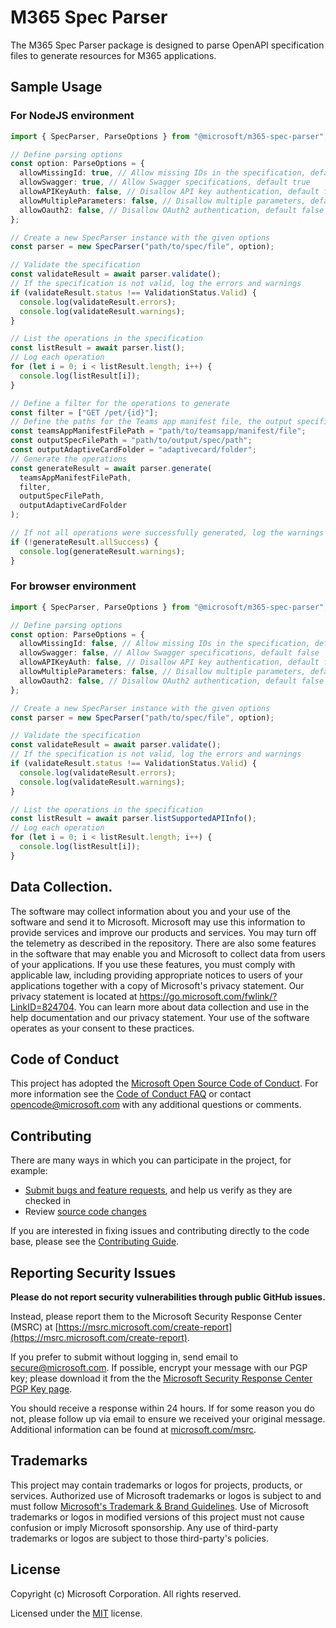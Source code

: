 # M365 Spec Parser

The M365 Spec Parser package is designed to parse OpenAPI specification files to generate resources for M365 applications.

## Sample Usage

### For NodeJS environment
```typescript
import { SpecParser, ParseOptions } from "@microsoft/m365-spec-parser";

// Define parsing options
const option: ParseOptions = {
  allowMissingId: true, // Allow missing IDs in the specification, default true
  allowSwagger: true, // Allow Swagger specifications, default true
  allowAPIKeyAuth: false, // Disallow API key authentication, default false
  allowMultipleParameters: false, // Disallow multiple parameters, default false
  allowOauth2: false, // Disallow OAuth2 authentication, default false
};

// Create a new SpecParser instance with the given options
const parser = new SpecParser("path/to/spec/file", option);

// Validate the specification
const validateResult = await parser.validate();
// If the specification is not valid, log the errors and warnings
if (validateResult.status !== ValidationStatus.Valid) {
  console.log(validateResult.errors);
  console.log(validateResult.warnings);
}

// List the operations in the specification
const listResult = await parser.list();
// Log each operation
for (let i = 0; i < listResult.length; i++) {
  console.log(listResult[i]);
}

// Define a filter for the operations to generate
const filter = ["GET /pet/{id}"];
// Define the paths for the Teams app manifest file, the output specification file, and the output adaptive card folder
const teamsAppManifestFilePath = "path/to/teamsapp/manifest/file";
const outputSpecFilePath = "path/to/output/spec/path";
const outputAdaptiveCardFolder = "adaptivecard/folder";
// Generate the operations
const generateResult = await parser.generate(
  teamsAppManifestFilePath,
  filter,
  outputSpecFilePath,
  outputAdaptiveCardFolder
);

// If not all operations were successfully generated, log the warnings
if (!generateResult.allSuccess) {
  console.log(generateResult.warnings);
}
```

### For browser environment
```typescript
import { SpecParser, ParseOptions } from "@microsoft/m365-spec-parser";

// Define parsing options
const option: ParseOptions = {
  allowMissingId: false, // Allow missing IDs in the specification, default false
  allowSwagger: false, // Allow Swagger specifications, default false
  allowAPIKeyAuth: false, // Disallow API key authentication, default false
  allowMultipleParameters: false, // Disallow multiple parameters, default false
  allowOauth2: false, // Disallow OAuth2 authentication, default false
};

// Create a new SpecParser instance with the given options
const parser = new SpecParser("path/to/spec/file", option);

// Validate the specification
const validateResult = await parser.validate();
// If the specification is not valid, log the errors and warnings
if (validateResult.status !== ValidationStatus.Valid) {
  console.log(validateResult.errors);
  console.log(validateResult.warnings);
}

// List the operations in the specification
const listResult = await parser.listSupportedAPIInfo();
// Log each operation
for (let i = 0; i < listResult.length; i++) {
  console.log(listResult[i]);
}
```

## Data Collection.

The software may collect information about you and your use of the software and send it to Microsoft. Microsoft may use this information to provide services and improve our products and services. You may turn off the telemetry as described in the repository. There are also some features in the software that may enable you and Microsoft to collect data from users of your applications. If you use these features, you must comply with applicable law, including providing appropriate notices to users of your applications together with a copy of Microsoft's privacy statement. Our privacy statement is located at https://go.microsoft.com/fwlink/?LinkID=824704. You can learn more about data collection and use in the help documentation and our privacy statement. Your use of the software operates as your consent to these practices.

## Code of Conduct

This project has adopted the [Microsoft Open Source Code of Conduct](https://opensource.microsoft.com/codeofconduct/). For more information see the [Code of Conduct FAQ](https://opensource.microsoft.com/codeofconduct/faq/) or contact [opencode@microsoft.com](mailto:opencode@microsoft.com) with any additional questions or comments.

## Contributing

There are many ways in which you can participate in the project, for example:

- [Submit bugs and feature requests](https://github.com/OfficeDev/TeamsFx/issues), and help us verify as they are checked in
- Review [source code changes](https://github.com/OfficeDev/TeamsFx/pulls)

If you are interested in fixing issues and contributing directly to the code base, please see the [Contributing Guide](./CONTRIBUTING.md).

## Reporting Security Issues

**Please do not report security vulnerabilities through public GitHub issues.**

Instead, please report them to the Microsoft Security Response Center (MSRC) at [https://msrc.microsoft.com/create-report](https://msrc.microsoft.com/create-report).

If you prefer to submit without logging in, send email to [secure@microsoft.com](mailto:secure@microsoft.com). If possible, encrypt your message with our PGP key; please download it from the the [Microsoft Security Response Center PGP Key page](https://www.microsoft.com/en-us/msrc/pgp-key-msrc).

You should receive a response within 24 hours. If for some reason you do not, please follow up via email to ensure we received your original message. Additional information can be found at [microsoft.com/msrc](https://www.microsoft.com/msrc).

## Trademarks

This project may contain trademarks or logos for projects, products, or services. Authorized use of Microsoft trademarks or logos is subject to and must follow [Microsoft's Trademark & Brand Guidelines](https://www.microsoft.com/en-us/legal/intellectualproperty/trademarks/usage/general). Use of Microsoft trademarks or logos in modified versions of this project must not cause confusion or imply Microsoft sponsorship. Any use of third-party trademarks or logos are subject to those third-party's policies.

## License

Copyright (c) Microsoft Corporation. All rights reserved.

Licensed under the [MIT](LICENSE.txt) license.
